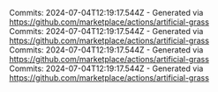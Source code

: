 Commits: 2024-07-04T12:19:17.544Z - Generated via https://github.com/marketplace/actions/artificial-grass
<br>
Commits: 2024-07-04T12:19:17.544Z - Generated via https://github.com/marketplace/actions/artificial-grass
<br>
Commits: 2024-07-04T12:19:17.544Z - Generated via https://github.com/marketplace/actions/artificial-grass
<br>
Commits: 2024-07-04T12:19:17.544Z - Generated via https://github.com/marketplace/actions/artificial-grass
<br>

